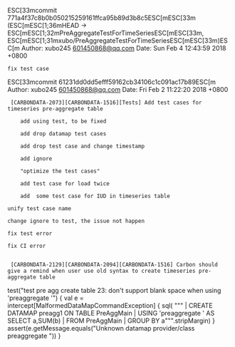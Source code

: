 
ESC[33mcommit 771a4f37c8b0b050215259161ffca95b89d3b8c5ESC[mESC[33m (ESC[mESC[1;36mHEAD -> ESC[mESC[1;32mPreAggregateTestForTimeSeriesESC[mESC[33m, ESC[mESC[1;31mxubo/PreAggregateTestForTimeSeriesESC[mESC[33m)ESC[m
Author: xubo245 <601450868@qq.com>
Date:   Sun Feb 4 12:43:59 2018 +0800

    fix test case

ESC[33mcommit 61231dd0dd5efff59162cb34106c1c091ac17b89ESC[m
Author: xubo245 <601450868@qq.com>
Date:   Fri Feb 2 11:22:20 2018 +0800

     [CARBONDATA-2073][CARBONDATA-1516][Tests] Add test cases for timeseries pre-aggregate table
    
        add using test, to be fixed
    
        add drop datamap test cases
    
        add drop test case and change timestamp
    
        add ignore
    
        "optimize the test cases"
    
        add test case for load twice
    
        add  some test case for IUD in timeseries table
    
    unify test case name
    
    change ignore to test, the issue not happen
    
    fix test error
    
    fix CI error


     [CARBONDATA-2129][CARBONDATA-2094][CARBONDATA-1516] Carbon should give a remind when user use old syntax to create timeseries pre-aggregate table


  test("test pre agg create table 23: don't support blank space when using 'preaggregate '") {
    val e = intercept[MalformedDataMapCommandException] {
      sql(
        """
          | CREATE DATAMAP preagg1 ON TABLE PreAggMain
          | USING 'preaggregate ' AS SELECT a,SUM(b)
          | FROM PreAggMain
          | GROUP BY a""".stripMargin)
    }
    assert(e.getMessage.equals("Unknown datamap provider/class preaggregate "))
  }
